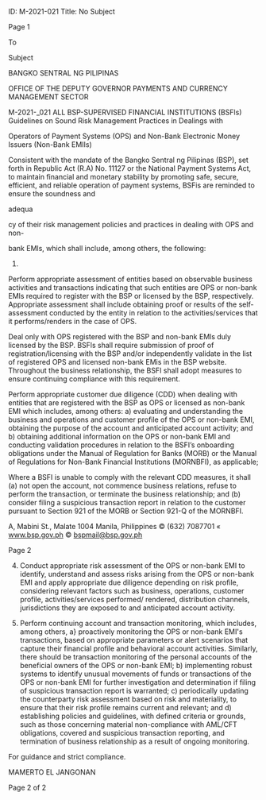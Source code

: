 ID: M-2021-021
Title: No Subject

Page 1

To

Subject

BANGKO SENTRAL NG PILIPINAS

OFFICE OF THE DEPUTY GOVERNOR PAYMENTS AND CURRENCY MANAGEMENT SECTOR

M-2021-_021 ALL BSP-SUPERVISED FINANCIAL INSTITUTIONS (BSFls) Guidelines on Sound Risk Management Practices in Dealings with

Operators of Payment Systems (OPS) and Non-Bank Electronic Money Issuers (Non-Bank EMIIs)

Consistent with the mandate of the Bangko Sentral ng Pilipinas (BSP), set forth in Republic Act (R.A) No. 11127 or the National Payment Systems Act, to maintain financial and monetary stability by promoting safe, secure, efficient, and reliable operation of payment systems, BSFis are reminded to ensure the soundness and

adequa

cy of their risk management policies and practices in dealing with OPS and non-

bank EMls, which shall include, among others, the following:

1.

Perform appropriate assessment of entities based on observable business activities and transactions indicating that such entities are OPS or non-bank EMls required to register with the BSP or licensed by the BSP, respectively. Appropriate assessment shall include obtaining proof or results of the self- assessment conducted by the entity in relation to the activities/services that it performs/renders in the case of OPS.

Deal only with OPS registered with the BSP and non-bank EMls duly licensed by the BSP. BSFls shall require submission of proof of registration/licensing with the BSP and/or independently validate in the list of registered OPS and licensed non-bank EMis in the BSP website. Throughout the business relationship, the BSFI shall adopt measures to ensure continuing compliance with this requirement.

Perform appropriate customer due diligence (CDD) when dealing with entities that are registered with the BSP as OPS or licensed as non-bank EMI which includes, among others: a) evaluating and understanding the business and operations and customer profile of the OPS or non-bank EMI, obtaining the purpose of the account and anticipated account activity; and b) obtaining additional information on the OPS or non-bank EMI and conducting validation procedures in relation to the BSFI’s onboarding obligations under the Manual of Regulation for Banks (MORB) or the Manual of Regulations for Non-Bank Financial Institutions (MORNBFI), as applicable;

Where a BSFI is unable to comply with the relevant CDD measures, it shall (a) not open the account, not commence business relations, refuse to perform the transaction, or terminate the business relationship; and (b) consider filing a suspicious transaction report in relation to the customer pursuant to Section 921 of the MORB or Section 921-Q of the MORNBFI.

A, Mabini St., Malate 1004 Manila, Philippines © (632) 7087701 « www.bsp.gov.ph © bspmail@bsp.gov.ph

Page 2

4. Conduct appropriate risk assessment of the OPS or non-bank EMI to identify, understand and assess risks arising from the OPS or non-bank EMI and apply appropriate due diligence depending on risk profile, considering relevant factors such as business, operations, customer profile, activities/services performed/ rendered, distribution channels, jurisdictions they are exposed to and anticipated account activity.

5. Perform continuing account and transaction monitoring, which includes, among others, a} proactively monitoring the OPS or non-bank EMI's transactions, based on appropriate parameters or alert scenarios that capture their financial profile and behavioral account activities. Similarly, there should be transaction monitoring of the personal accounts of the beneficial owners of the OPS or non-bank EMI; b) implementing robust systems to identify unusual movements of funds or transactions of the OPS or non-bank EMI for further investigation and determination if filing of suspicious transaction report is warranted; c) periodically updating the counterparty risk assessment based on risk and materiality, to ensure that their risk profile remains current and relevant; and d) establishing policies and guidelines, with defined criteria or grounds, such as those concerning material non-compliance with AML/CFT obligations, covered and suspicious transaction reporting, and termination of business relationship as a result of ongoing monitoring.

For guidance and strict compliance.

MAMERTO EL JANGONAN

Page 2 of 2